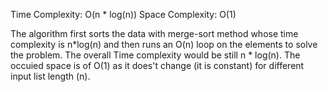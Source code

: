 Time Complexity:  O(n * log(n))
Space Complexity:  O(1)

The algorithm first sorts the data with merge-sort method whose time complexity is n*log(n) and then runs an O(n) loop on the elements to solve the problem.
The overall Time complexity would be still n * log(n).
The occuied space is of O(1) as it does't change (it is constant) for different input list length (n).

